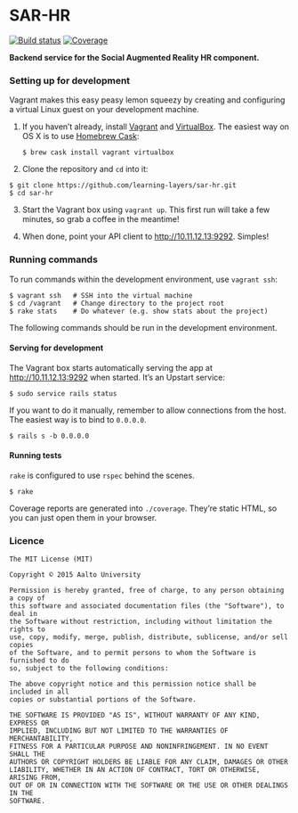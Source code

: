 SAR-HR
======

[![Build status][build-badge]][build]
[![Coverage][coverage-badge]][coverage]

**Backend service for the Social Augmented Reality HR component.**

### Setting up for development ###

Vagrant makes this easy peasy lemon squeezy by creating and configuring a
virtual Linux guest on your development machine.

1. If you haven’t already, install [Vagrant](https://www.vagrantup.com) and
   [VirtualBox](https://www.virtualbox.org). The easiest way on OS X is to use
   [Homebrew Cask](http://caskroom.io):

   ```sh-session
   $ brew cask install vagrant virtualbox
   ```

2. Clone the repository and `cd` into it:

  ```sh-session
  $ git clone https://github.com/learning-layers/sar-hr.git
  $ cd sar-hr
  ```

3. Start the Vagrant box using `vagrant up`. This first run will take a few
   minutes, so grab a coffee in the meantime!

4. When done, point your API client to <http://10.11.12.13:9292>. Simples!

### Running commands ###

To run commands within the development environment, use `vagrant ssh`:

```sh-session
$ vagrant ssh   # SSH into the virtual machine
$ cd /vagrant   # Change directory to the project root
$ rake stats    # Do whatever (e.g. show stats about the project)
```

The following commands should be run in the development environment.

#### Serving for development ####

The Vagrant box starts automatically serving the app at
<http://10.11.12.13:9292> when started. It’s an Upstart service:

```sh-session
$ sudo service rails status
```

If you want to do it manually, remember to allow connections from the host. The
easiest way is to bind to `0.0.0.0`.

```sh-session
$ rails s -b 0.0.0.0
```

#### Running tests ####

`rake` is configured to use `rspec` behind the scenes.

```sh-session
$ rake
```

Coverage reports are generated into `./coverage`. They’re static HTML, so you
can just open them in your browser.

### Licence ###

```
The MIT License (MIT)

Copyright © 2015 Aalto University

Permission is hereby granted, free of charge, to any person obtaining a copy of
this software and associated documentation files (the "Software"), to deal in
the Software without restriction, including without limitation the rights to
use, copy, modify, merge, publish, distribute, sublicense, and/or sell copies
of the Software, and to permit persons to whom the Software is furnished to do
so, subject to the following conditions:

The above copyright notice and this permission notice shall be included in all
copies or substantial portions of the Software.

THE SOFTWARE IS PROVIDED "AS IS", WITHOUT WARRANTY OF ANY KIND, EXPRESS OR
IMPLIED, INCLUDING BUT NOT LIMITED TO THE WARRANTIES OF MERCHANTABILITY,
FITNESS FOR A PARTICULAR PURPOSE AND NONINFRINGEMENT. IN NO EVENT SHALL THE
AUTHORS OR COPYRIGHT HOLDERS BE LIABLE FOR ANY CLAIM, DAMAGES OR OTHER
LIABILITY, WHETHER IN AN ACTION OF CONTRACT, TORT OR OTHERWISE, ARISING FROM,
OUT OF OR IN CONNECTION WITH THE SOFTWARE OR THE USE OR OTHER DEALINGS IN THE
SOFTWARE.
```

[build-badge]: https://img.shields.io/circleci/project/learning-layers/sar-hr.svg
[build]: https://circleci.com/gh/learning-layers/sar-hr

[coverage-badge]: https://img.shields.io/codecov/c/github/learning-layers/sar-hr.svg
[coverage]: http://codecov.io/github/learning-layers/sar-hr

